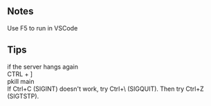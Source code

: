 ## Notes

Use F5 to run in VSCode

## Tips

if the server hangs again  
 CTRL + ]  
 pkill main  
 If Ctrl+C (SIGINT) doesn't work, try Ctrl+\ (SIGQUIT). Then try Ctrl+Z (SIGTSTP).
